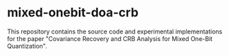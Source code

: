 # mixed-onebit-doa-crb
This repository contains the source code and experimental implementations for the paper "Covariance Recovery and CRB Analysis for Mixed One-Bit Quantization".
